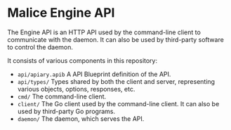 Malice Engine API
=================

The Engine API is an HTTP API used by the command-line client to communicate with the daemon. It can also be used by third-party software to control the daemon.

It consists of various components in this repository:

- `api/apiary.apib` A API Blueprint definition of the API.
- `api/types/` Types shared by both the client and server, representing various objects, options, responses, etc.
- `cmd/` The command-line client.
- `client/` The Go client used by the command-line client. It can also be used by third-party Go programs.
- `daemon/` The daemon, which serves the API.